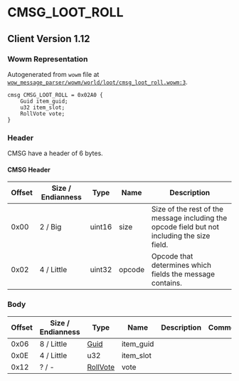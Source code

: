 # CMSG_LOOT_ROLL

## Client Version 1.12

### Wowm Representation

Autogenerated from `wowm` file at [`wow_message_parser/wowm/world/loot/cmsg_loot_roll.wowm:3`](https://github.com/gtker/wow_messages/tree/main/wow_message_parser/wowm/world/loot/cmsg_loot_roll.wowm#L3).
```rust,ignore
cmsg CMSG_LOOT_ROLL = 0x02A0 {
    Guid item_guid;
    u32 item_slot;
    RollVote vote;
}
```
### Header

CMSG have a header of 6 bytes.

#### CMSG Header

| Offset | Size / Endianness | Type   | Name   | Description |
| ------ | ----------------- | ------ | ------ | ----------- |
| 0x00   | 2 / Big           | uint16 | size   | Size of the rest of the message including the opcode field but not including the size field.|
| 0x02   | 4 / Little        | uint32 | opcode | Opcode that determines which fields the message contains.|

### Body

| Offset | Size / Endianness | Type | Name | Description | Comment |
| ------ | ----------------- | ---- | ---- | ----------- | ------- |
| 0x06 | 8 / Little | [Guid](../spec/packed-guid.md) | item_guid |  |  |
| 0x0E | 4 / Little | u32 | item_slot |  |  |
| 0x12 | ? / - | [RollVote](rollvote.md) | vote |  |  |

